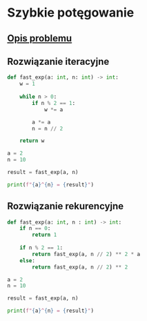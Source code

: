# Szybkie potęgowanie

## [Opis problemu](../../../../algorithms/numerical-methods/fast-exp.md)

## Rozwiązanie iteracyjne

```python linenums="1"
def fast_exp(a: int, n: int) -> int:
    w = 1
    
    while n > 0:
        if n % 2 == 1:
            w *= a

        a *= a
        n = n // 2

    return w

a = 2
n = 10

result = fast_exp(a, n)

print(f"{a}^{n} = {result}")
```

## Rozwiązanie rekurencyjne

```python linenums="1"
def fast_exp(a: int, n : int) -> int:
    if n == 0:
        return 1
        
    if n % 2 == 1:
        return fast_exp(a, n // 2) ** 2 * a
    else:
        return fast_exp(a, n // 2) ** 2

a = 2
n = 10

result = fast_exp(a, n)

print(f"{a}^{n} = {result}")
```
